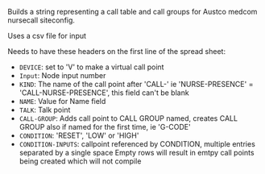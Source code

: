 Builds a string representing a call table and call groups for Austco medcom nursecall siteconfig.

Uses a csv file for input

Needs to have these headers on the first line of the spread sheet:
 - `DEVICE`: set to 'V' to make a virtual call point
 - `Input`: Node input number
 - `KIND`: The name of the call point after 'CALL-' ie 'NURSE-PRESENCE' = 'CALL-NURSE-PRESENCE', this field can't be blank
 - `NAME`: Value for Name field
 - `TALK`: Talk point
 - `CALL-GROUP`: Adds call point to CALL GROUP named, creates CALL GROUP also if named for the first time, ie 'G-CODE'
 - `CONDITION`: 'RESET', 'LOW' or 'HIGH'
 - `CONDITION-INPUTS`: callpoint referenced by CONDITION, multiple entries separated by a single space 
 Empty rows will result in emtpy call points being created which will not compile